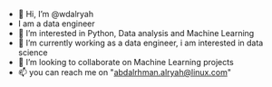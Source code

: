 - 👋 Hi, I’m @wdalryah
- I am a data engineer 
- 👀 I’m interested in Python, Data analysis and Machine Learning
- 🌱 I’m currently working as a data engineer, i am interested in data science 
- 💞️ I’m looking to collaborate on Machine Learning projects 
- 📫 you can reach me on "abdalrhman.alryah@linux.com"

<!---
wdalryah/wdalryah is a ✨ special ✨ repository because its `README.md` (this file) appears on your GitHub profile.
You can click the Preview link to take a look at your changes.
--->
